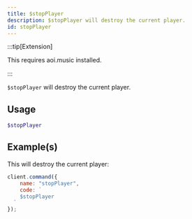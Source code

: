 ```yaml
---
title: $stopPlayer
description: $stopPlayer will destroy the current player.
id: stopPlayer
---
```


:::tip[Extension]

This requires aoi.music installed.

:::

`$stopPlayer` will destroy the current player.

## Usage

```php
$stopPlayer
```

## Example(s)

This will destroy the current player:

```javascript
client.command({
    name: "stopPlayer",
    code: `
    $stopPlayer
  `
});
```
